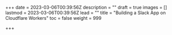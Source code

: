 +++
date = 2023-03-06T00:39:56Z
description = ""
draft = true
images = []
lastmod = 2023-03-06T00:39:56Z
lead = ""
title = "Building a Slack App on Cloudflare Workers"
toc = false
weight = 999

+++
